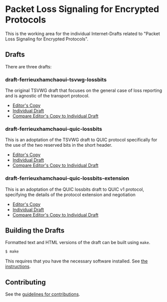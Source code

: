 # Packet Loss Signaling for Encrypted Protocols

This is the working area for the individual Internet-Drafts related to "Packet Loss Signaling for Encrypted Protocols".

## Drafts

There are three drafts:

### draft-ferrieuxhamchaoui-tsvwg-lossbits

The original TSVWG draft that focuses on the general case of loss reporting and is agnostic of the transport protocol.

* [Editor's Copy](https://igorlord.github.io/draft-ferrieuxhamchaoui-tsvwg-lossbits/#go.draft-ferrieuxhamchaoui-tsvwg-lossbits.html)
* [Individual Draft](https://tools.ietf.org/html/draft-ferrieuxhamchaoui-tsvwg-lossbits)
* [Compare Editor's Copy to Individual Draft](https://igorlord.github.io/draft-ferrieuxhamchaoui-tsvwg-lossbits/#go.draft-ferrieuxhamchaoui-tsvwg-lossbits.diff)


### draft-ferrieuxhamchaoui-quic-lossbits

This is an adoptation of the TSVWG draft to QUIC protocol specifically for the use of the two reserved bits in the short header.

* [Editor's Copy](https://igorlord.github.io/draft-ferrieuxhamchaoui-quic-lossbits/#go.draft-ferrieuxhamchaoui-quic-lossbits.html)
* [Individual Draft](https://tools.ietf.org/html/draft-ferrieuxhamchaoui-quic-lossbits)
* [Compare Editor's Copy to Individual Draft](https://igorlord.github.io/draft-ferrieuxhamchaoui-quic-lossbits/#go.draft-ferrieuxhamchaoui-quic-lossbits.diff)


### draft-ferrieuxhamchaoui-quic-lossbits-extension

This is an adoptation of the QUIC lossbits draft to QUIC v1 protocol, specifying the details of the protocol extension and negotiation

* [Editor's Copy](https://igorlord.github.io/draft-ferrieuxhamchaoui-quic-lossbits-extension/#go.draft-ferrieuxhamchaoui-quic-lossbits-extension.html)
* [Individual Draft](https://tools.ietf.org/html/draft-ferrieuxhamchaoui-quic-lossbits-extension)
* [Compare Editor's Copy to Individual Draft](https://igorlord.github.io/draft-ferrieuxhamchaoui-quic-lossbits-extension/#go.draft-ferrieuxhamchaoui-quic-lossbits-extension.diff)


## Building the Drafts

Formatted text and HTML versions of the draft can be built using `make`.

```sh
$ make
```

This requires that you have the necessary software installed.  See
[the instructions](https://github.com/martinthomson/i-d-template/blob/master/doc/SETUP.md).


## Contributing

See the
[guidelines for contributions](https://github.com/igorlord/draft-ferrieuxhamchaoui-tsvwg-lossbits/blob/master/CONTRIBUTING.md).
